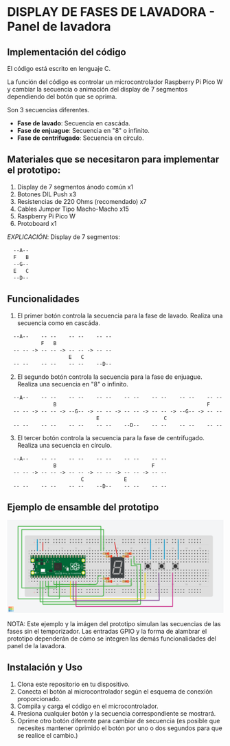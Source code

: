 # DISPLAY DE FASES DE LAVADORA - Panel de lavadora

## Implementación del código
El código está escrito en lenguaje C.

La función del código es controlar un microcontrolador Raspberry Pi Pico W y cambiar la secuencia o animación del display de 7 segmentos dependiendo del botón que se oprima.

Son 3 secuencias diferentes.
- **Fase de lavado**: Secuencia en cascáda.
- **Fase de enjuague**: Secuencia en "8" o infinito.
- **Fase de centrifugado**: Secuencia en círculo.

## Materiales que se necesitaron para implementar el prototipo:
1. Display de 7 segmentos ánodo común x1
2. Botones DIL Push x3
3. Resistencias de 220 Ohms (recomendado) x7
4. Cables Jumper Tipo Macho-Macho x15
5. Raspberry Pi Pico W
6. Protoboard x1

*EXPLICACIÓN*:
Display de 7 segmentos:
```
  --A--
  F   B
  --G--
  E   C
  --D--
```

## Funcionalidades

1. El primer botón controla la secuencia para la fase de lavado. Realiza una secuencia como en cascáda.
```
  --A--    -- --    -- --    -- --
           F   B
  -- -- -> -- -- -> -- -- -> -- --
                    E   C
  -- --    -- --    -- --    --D--
```
2. El segundo botón controla la secuencia para la fase de enjuague. Realiza una secuencia en "8" o infinito.
```
  --A--    -- --    -- --    -- --    -- --    -- --    -- --    -- --
               B                                                 F
  -- -- -> -- -- -> --G-- -> -- -- -> -- -- -> -- -- -> --G-- -> -- --
                             E                     C
  -- --    -- --    -- --    -- --    --D--    -- --    -- --    -- --
```
3. El tercer botón controla la secuencia para la fase de centrifugado. Realiza una secuencia en círculo.
```
  --A--    -- --    -- --    -- --    -- --    -- --
               B                               F
  -- -- -> -- -- -> -- -- -> -- -- -> -- -- -> -- --
                        C             E
  -- --    -- --    -- --    --D--    -- --    -- --
```
## Ejemplo de ensamble del prototipo

![imagen_prototipo](DisplayFasesPrototipo.png)

NOTA: Este ejemplo y la imágen del prototipo simulan las secuencias de las fases sin el temporizador. Las entradas GPIO y la forma de alambrar el prototipo dependerán de cómo se integren las demás funcionalidades del panel de la lavadora.

## Instalación y Uso

1. Clona este repositorio en tu dispositivo.
2. Conecta el botón al microcontrolador según el esquema de conexión proporcionado.
3. Compila y carga el código en el microcontrolador.
4. Presiona cualquier botón y la secuencia correspondiente se mostrará.
5. Oprime otro botón diferente para cambiar de secuencia (es posible que necesites mantener oprimido el botón por uno o dos segundos para que se realice el cambio.)